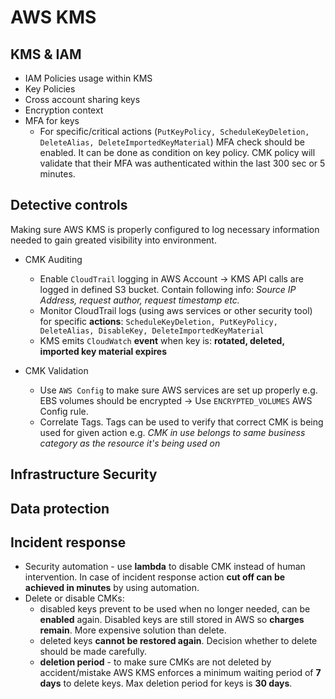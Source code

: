 # AWS KMS

## KMS & IAM
  * IAM Policies usage within KMS
  * Key Policies
  * Cross account sharing keys
  * Encryption context
  * MFA for keys
    - For specific/critical actions (`PutKeyPolicy, ScheduleKeyDeletion, DeleteAlias, DeleteImportedKeyMaterial`) MFA check should be enabled. It can be done as condition on key policy. CMK policy will validate that their MFA was authenticated within the last 300 sec or 5 minutes.

## Detective controls
Making sure AWS KMS is properly configured to log necessary information needed to gain greated visibility into environment.

* CMK Auditing
  - Enable `CloudTrail` logging in AWS Account -> KMS API calls are logged in defined S3 bucket. Contain following info: _Source IP Address, request author, request timestamp etc._
  - Monitor CloudTrail logs (using aws services or other security tool) for specific **actions**: `ScheduleKeyDeletion, PutKeyPolicy, DeleteAlias, DisableKey, DeleteImportedKeyMaterial`
  - KMS emits `CloudWatch` **event** when key is: **rotated, deleted, imported key material expires**

* CMK Validation
  - Use `AWS Config` to make sure AWS services are set up properly e.g. EBS volumes should be encrypted -> Use `ENCRYPTED_VOLUMES` AWS Config rule.
  - Correlate Tags. Tags can be used to verify that correct CMK is being used for given action e.g. _CMK in use belongs to same business category as the resource it's being used on_

## Infrastructure Security

## Data protection

## Incident response
  * Security automation - use **lambda** to disable CMK instead of human intervention. In case of incident response action **cut off can be achieved in minutes** by using automation.
  * Delete or disable CMKs:
    - disabled keys prevent to be used when no longer needed, can be **enabled** again. Disabled keys are still stored in AWS so **charges remain**. More expensive solution than delete.
    - deleted keys **cannot be restored again**. Decision whether to delete should be made carefully.
    - **deletion period** - to make sure CMKs are not deleted by accident/mistake AWS KMS enforces a minimum waiting period of **7 days** to delete keys. Max deletion period for keys is **30 days**.
